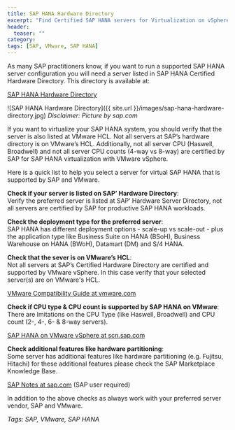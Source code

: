 ```yaml
---
title: SAP HANA Hardware Directory
excerpt: "Find Certified SAP HANA servers for Virtualization on vSphere"
header:
  teaser: ""
category:
tags: [SAP, VMware, SAP HANA]
---
```


As many SAP practitioners know, if you want to run a supported SAP HANA server configuration you will need  a server listed in SAP HANA Certified Hardware Directory.
This directory is available at:

[SAP HANA Hardware Directory](https://www.sap.com/dmc/exp/2014-09-02-hana-hardware/enEN/appliances.html)

![SAP HANA Hardware Directory]({{ site.url }}/images/sap-hana-hardware-directory.jpg)
*Disclaimer: Picture by sap.com*

If you want to virtualize your SAP HANA system, you should verify that the server is also listed at VMware HCL. Not all servers at SAP’s hardware directory is on VMware’s HCL. Additionally, not all server CPU (Haswell, Broadwell) and not all server CPU counts  (4-way vs 8-way) are certified by SAP for SAP HANA virtualization with VMware vSphere.

Here is a quick list to help you select a server for virtual SAP HANA that is supported by SAP and VMware.

**Check if your server is listed on SAP’ Hardware Directory**:  
Verify the preferred server is listed at SAP’ Hardware Server Directory, not all servers are certified by SAP for productive SAP HANA workloads.

**Check the deployment type for the preferred server**:  
SAP HANA has different deployment options - scale-up vs scale-out - plus the application type like Business Suite on HANA (BSoH), Business Warehouse on HANA (BWoH), Datamart (DM) and S/4 HANA.

**Check that the sever is on VMware’s HCL**:    
Not all servers at SAP’s Certified Hardware Directory are certified and supported by VMware vSphere. In this case verify that your selected server(s) are on VMware's HCL.

[VMware Compatibility Guide at vmware.com](https://www.vmware.com/resources/compatibility/search.php)

**Check if CPU type & CPU count is supported by SAP HANA on VMware**:  
There are lmitations on the CPU Type (like Haswell, Broadwell) and CPU count (2-, 4-, 6- & 8-way servers).

[SAP HANA on VMware vSphere at scn.sap.com](https://wiki.scn.sap.com/wiki/display/VIRTUALIZATION/SAP+HANA+on+VMware+vSphere)

**Check additional features like hardware partitioning**:  
Some server has additional features like hardware partitioning (e.g. Fujitsu, Hitachi) for these additional features please check the SAP Marketplace Knowledge Base.

[SAP Notes at sap.com](https://launchpad.support.sap.com/#/solutions/notes/?q=) (SAP user required)

In addition to the above checks as always work with your preferred server vendor, SAP and VMware.

*Tags: SAP, VMware, SAP HANA*
